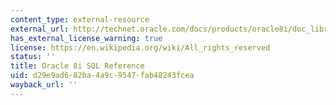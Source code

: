 ```yaml
---
content_type: external-resource
external_url: http://technet.oracle.com/docs/products/oracle8i/doc_library/817_doc/server.817/a85397/toc.htm
has_external_license_warning: true
license: https://en.wikipedia.org/wiki/All_rights_reserved
status: ''
title: Oracle 8i SQL Reference
uid: d29e9ad6-82ba-4a9c-9547-fab48243fcea
wayback_url: ''
---
```

